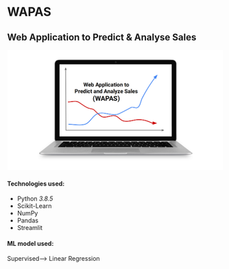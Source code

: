 # WAPAS
## Web Application to Predict & Analyse Sales

![Cover Image](/assets/images/imgCover.png)

#### Technologies used:
- Python _3.8.5_
- Scikit-Learn
- NumPy
- Pandas
- Streamlit

#### ML model used:
Supervised--> Linear Regression
